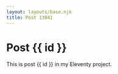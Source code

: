 ```yaml
---
layout: layouts/base.njk
title: Post 13041
---
```


# Post {{ id }}

This is post {{ id }} in my Eleventy project.
